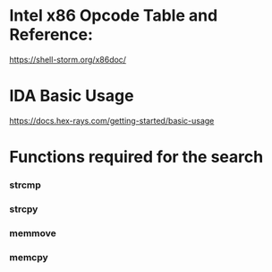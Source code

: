 # Intel x86 Opcode Table and Reference:
https://shell-storm.org/x86doc/
# IDA Basic Usage
https://docs.hex-rays.com/getting-started/basic-usage
# Functions required for the search
### strcmp
### strcpy
### memmove
### memcpy
